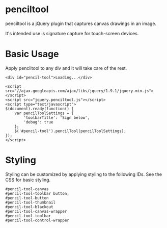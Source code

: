 penciltool
=====
penciltool is a jQuery plugin that captures canvas drawings in an image.

It's intended use is signature capture for touch-screen devices.

Basic Usage
=====
Apply penciltool to any div and it will take care of the rest.

    <div id="pencil-tool">Loading...</div>
    
    <script src="//ajax.googleapis.com/ajax/libs/jquery/1.9.1/jquery.min.js"></script>
    <script src="jquery.penciltool.js"></script>
    <script type="text/javascript">
    $(document).ready(function() {
        var pencilToolSettings = {
            'toolbarTitle': 'Sign below',
            'debug': true
        };
        $('#pencil-tool').pencilTool(pencilToolSettings);
    });
    </script>


Styling
=====
Styling can be customized by applying styling to the following IDs. See the CSS for basic styling.

    #pencil-tool-canvas
    #pencil-tool-toolbar button,
    #pencil-tool-button
    #pencil-tool-thumbnail
    #pencil-tool-blackout
    #pencil-tool-canvas-wrapper
    #pencil-tool-toolbar
    #pencil-tool-control-wrapper
